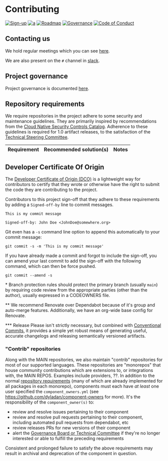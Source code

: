 # Contributing 

[![Sign-up](https://img.shields.io/static/v1?label=Sign-up&message=for%20news&color=blue)](link)
[![a](https://img.shields.io/badge/slack-%40cncf%2Fopenfeature-brightgreen?style=flat&logo=slack)](link)
[![Roadmap](https://img.shields.io/static/v1?label=Roadmap&message=public&color=green)](https://github.com/orgs/security-as-code/projects/)
[![Governance](https://img.shields.io/static/v1?label=Governance&message=bootstrap&color=yellow)](https://github.com/security-as-code/governance)
[![Code of Conduct](https://img.shields.io/badge/Contributor%20Covenant-2.1-4baaaa.svg)](https://github.com/security-as-code/.github/blob/main/CODE_OF_CONDUCT.md)

## Contacting us

We hold regular meetings which you can see [here](https://github.com/security-as-code/community/#meetings-and-events).

We are also present on the `#` channel in [slack](link).

## Project governance

Project governance is documented [here](https://github.com/security-as-code/community/blob/main/governance-charter.md).

## Repository requirements

We require repositories in the project adhere to some security and maintenance guidelines.
They are primarily inspired by recommendations from the [Cloud Native Security Controls Catalog](https://www.cncf.io/blog/2022/06/07/introduction-to-the-cloud-native-security-controls-catalog/).
Adherence to these guidelines is required for 1.0 artifact releases, to the satisfaction of the [Technical Steering Committee](https://github.com/security-as-code/community/blob/main/governance-charter.md#technical-steering-committee-tsc).

| Requirement                                    | Recommended solution(s)                                                                                                                   | Notes                                                       |
| ---------------------------------------------- | ----------------------------------------------------------------------------------------------------------------------------------------- | ----------------------------------------------------------- |


## Developer Certificate Of Origin

The [Developer Certificate of Origin (DCO)](https://developercertificate.org/) is a lightweight way for contributors
to certify that they wrote or otherwise have the right to submit the code they are contributing to the project.

Contributors to this project sign-off that they adhere to these requirements by adding a `Signed-off-by` line to commit messages.

```console
This is my commit message

Signed-off-by: John Doe <JohnDoe@somewhere.org>
```

Git even has a `-s` command line option to append this automatically to your commit message:

```console
git commit -s -m 'This is my commit message'
```

If you have already made a commit and forgot to include the sign-off, you can amend your last commit
to add the sign-off with the following command, which can then be force pushed.

```console
git commit --amend -s
```

\* Branch protection rules should protect the primary branch (usually `main`) by requiring code review from the appropriate parties (other than the author), usually expressed in a CODEOWNERS file.

\*\* We recommend Renovate over Dependabot because of it's group and auto-merge features.
Additionally, we have an org-wide base config for Renovate.

\*\*\* Release Please isn't strictly necessary, but combined with [Conventional Commits][conventional-commits], it provides a simple yet robust means of generating useful, accurate changelogs and releasing semantically versioned artifacts.

[sonarcloud]: https://www.sonarsource.com/products/sonarcloud/
[snyk]: https://snyk.io/
[trivy]: https://github.com/aquasecurity/trivy
[cosign]: https://github.com/sigstore/cosign-installer
[cyclonedx]: https://cyclonedx.org/tool-center/
[clusterfuzzlite]: https://google.github.io/clusterfuzzlite/
[oss-fuzz]: https://github.com/google/oss-fuzz
[cucumber]: https://cucumber.io/tools/cucumber-open/
[renovate]: https://github.com/apps/renovate
[syft]: https://github.com/anchore/syft
[spdx]: https://spdx.dev/resources/tools/
[dependabot]: https://github.com/dependabot

[conventional-commits]: [https://www.conventionalcommits.org/]
[semantic-versioning]: [https://semver.org/]
[release-please]: [https://github.com/googleapis/release-please]

### "Contrib" repositories

Along with the MAIN repositories, we also maintain "contrib" repositories for most of our supported languages.
These repositories are "monorepos" that house community contributions which are extensions to, or integrations with, the MAIN REPOS.
Examples include providers, ??.
In addition to the normal [repository requirements](#repository-requirements) (many of which are already implemented for all packages in each monorepo), components must each have _at least_ one user specified the `component_owners.yml` (see https://github.com/dyladan/component-owners for more). It's the responsibility of the `component_owner(s)` to:

- review and resolve issues pertaining to their component
- review and resolve pull requests pertaining to their component, including automated pull requests from dependabot, etc
- review releases PRs for new versions of their component
- alert the [Governance Board or Technical Committee](https://github.com/security-as-code/community/blob/main/community-members.md#technical-committee) if they're no longer interested or able to fulfill the preceding requirements

Consistent and prolonged failure to satisfy the above requirements may result in archival and deprecation of the component in question.
